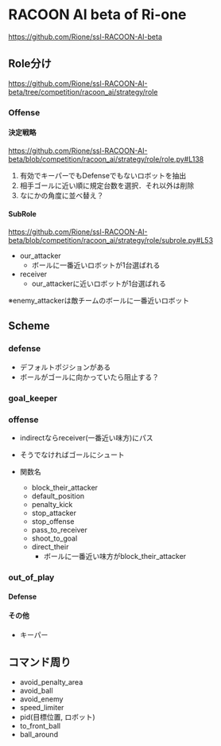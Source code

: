 # RACOON AI beta of Ri-one

<https://github.com/Rione/ssl-RACOON-AI-beta>

## Role分け

<https://github.com/Rione/ssl-RACOON-AI-beta/tree/competition/racoon_ai/strategy/role>

### Offense

#### 決定戦略

<https://github.com/Rione/ssl-RACOON-AI-beta/blob/competition/racoon_ai/strategy/role/role.py#L138>

1. 有効でキーパーでもDefenseでもないロボットを抽出
2. 相手ゴールに近い順に規定台数を選択．それ以外は削除
3. なにかの角度に並べ替え？

#### SubRole

<https://github.com/Rione/ssl-RACOON-AI-beta/blob/competition/racoon_ai/strategy/role/subrole.py#L53>

- our_attacker
  - ボールに一番近いロボットが1台選ばれる
- receiver
  - our_attackerに近いロボットが1台選ばれる

※enemy_attackerは敵チームのボールに一番近いロボット

## Scheme

### defense

- デフォルトポジションがある
- ボールがゴールに向かっていたら阻止する？

### goal_keeper

### offense

- indirectならreceiver(一番近い味方)にパス
- そうでなければゴールにシュート

- 関数名
  - block_their_attacker
  - default_position
  - penalty_kick
  - stop_attacker
  - stop_offense
  - pass_to_receiver
  - shoot_to_goal
  - direct_their
    - ボールに一番近い味方がblock_their_attacker

### out_of_play

#### Defense

#### その他

- キーパー

## コマンド周り

- avoid_penalty_area
- avoid_ball
- avoid_enemy
- speed_limiter
- pid(目標位置, ロボット)
- to_front_ball
- ball_around
